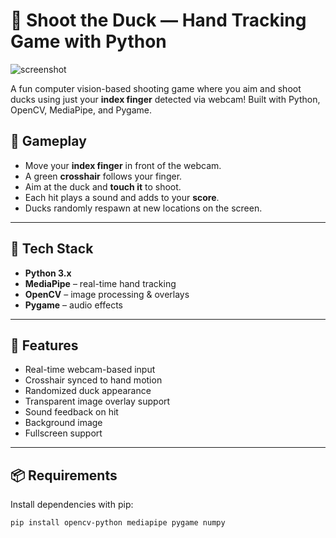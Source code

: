 # 🦆 Shoot the Duck — Hand Tracking Game with Python

![screenshot](preview.jpg) <!-- Optional: add a screenshot of your game -->

A fun computer vision-based shooting game where you aim and shoot ducks using just your **index finger** detected via webcam! Built with Python, OpenCV, MediaPipe, and Pygame.

## 🎯 Gameplay

- Move your **index finger** in front of the webcam.
- A green **crosshair** follows your finger.
- Aim at the duck and **touch it** to shoot.
- Each hit plays a sound and adds to your **score**.
- Ducks randomly respawn at new locations on the screen.

---

## 🧠 Tech Stack

- **Python 3.x**
- **MediaPipe** – real-time hand tracking
- **OpenCV** – image processing & overlays
- **Pygame** – audio effects

---

## 📸 Features

- Real-time webcam-based input
- Crosshair synced to hand motion
- Randomized duck appearance
- Transparent image overlay support
- Sound feedback on hit
- Background image
- Fullscreen support

---

## 📦 Requirements

Install dependencies with pip:

```bash
pip install opencv-python mediapipe pygame numpy
